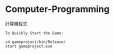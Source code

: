 # Computer-Programming
計算機程式

    To Quickly Start the Game: 
    
```
cd gameproject/bin/Release/
start gameproject.exe
```
